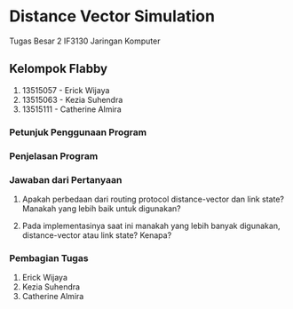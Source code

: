 # Distance Vector Simulation
Tugas Besar 2 IF3130 Jaringan Komputer

## Kelompok Flabby
1. 13515057 - Erick Wijaya
2. 13515063 - Kezia Suhendra
3. 13515111 - Catherine Almira

### Petunjuk Penggunaan Program

### Penjelasan Program

### Jawaban dari Pertanyaan
1. Apakah perbedaan dari routing protocol distance-vector dan link state? Manakah yang lebih baik untuk digunakan?


2. Pada implementasinya saat ini manakah yang lebih banyak digunakan, distance-vector atau link state? Kenapa?


### Pembagian Tugas
1. Erick Wijaya
2. Kezia Suhendra
3. Catherine Almira